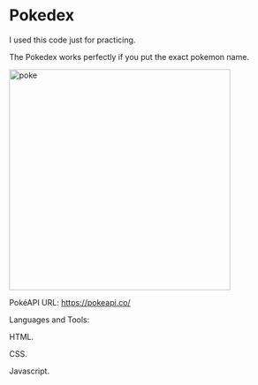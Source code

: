 # Pokedex


 I used this code just for practicing.

 The Pokedex works perfectly if you put the exact pokemon name.


<img src="https://github.com/Melomario57/Pokedex/assets/146278966/39723751-1542-4df5-a8b9-ef4358857a2b" alt="poke" border="0"  width="400" />



PokéAPI URL: https://pokeapi.co/


Languages and Tools:


HTML.


CSS.


Javascript.

